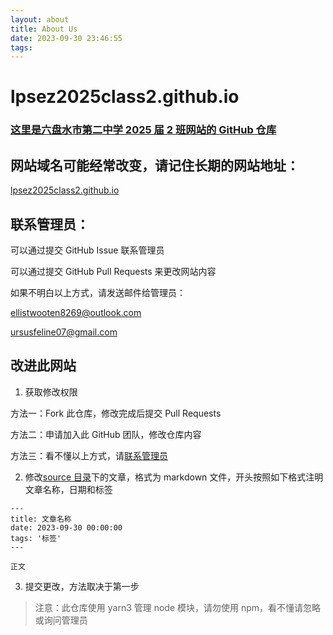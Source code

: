 ```yaml
---
layout: about
title: About Us
date: 2023-09-30 23:46:55
tags:
---
```


# lpsez2025class2.github.io

### [这里是六盘水市第二中学 2025 届 2 班网站的 GitHub 仓库](https://github.com/lpsez2025class2/lpsez2025class2.github.io)

## 网站域名可能经常改变，请记住长期的网站地址：

[lpsez2025class2.github.io](https://lpsez2025class2.github.io/)

## 联系管理员：

可以通过提交 GitHub Issue 联系管理员

可以通过提交 GitHub Pull Requests 来更改网站内容

如果不明白以上方式，请发送邮件给管理员：

ellistwooten8269@outlook.com

ursusfeline07@gmail.com

## 改进此网站

1. 获取修改权限

方法一：Fork 此仓库，修改完成后提交 Pull Requests

方法二：申请加入此 GitHub 团队，修改仓库内容

方法三：看不懂以上方式，请[联系管理员](https://github.com/lpsez2025class2/lpsez2025class2.github.io/blob/main/README.md#%E8%81%94%E7%B3%BB%E7%AE%A1%E7%90%86%E5%91%98)

2. 修改[source 目录](https://github.com/lpsez2025class2/lpsez2025class2.github.io/tree/main/source/_posts)下的文章，格式为 markdown 文件，开头按照如下格式注明文章名称，日期和标签

```
---
title: 文章名称
date: 2023-09-30 00:00:00
tags: '标签'
---

正文
```

3. 提交更改，方法取决于第一步

> 注意：此仓库使用 yarn3 管理 node 模块，请勿使用 npm，看不懂请忽略或询问管理员
